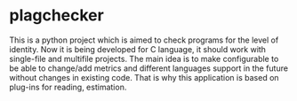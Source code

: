 # plagchecker
This is a python project which is aimed to check programs for the level of identity.
Now it is being developed for C language, it should work with single-file and multifile projects.
The main idea is to make configurable to be able to change/add metrics and different languages support in the future without changes in existing code. That is why this application is based on plug-ins for reading, estimation. 